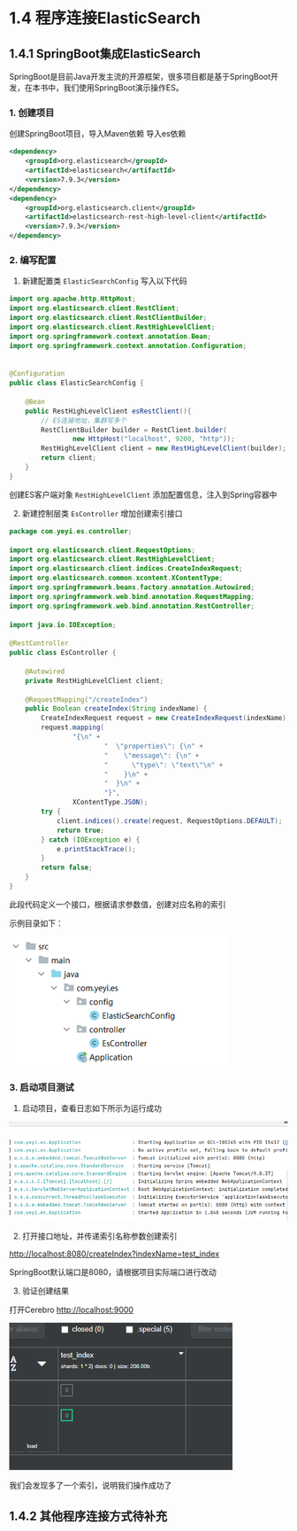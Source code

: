 # 1.4 程序连接ElasticSearch


## 1.4.1 SpringBoot集成ElasticSearch

SpringBoot是目前Java开发主流的开源框架，很多项目都是基于SpringBoot开发，在本书中，我们使用SpringBoot演示操作ES。

### 1. 创建项目
创建SpringBoot项目，导入Maven依赖
导入es依赖
```xml
<dependency>
    <groupId>org.elasticsearch</groupId>
    <artifactId>elasticsearch</artifactId>
    <version>7.9.3</version>
</dependency>
<dependency>
    <groupId>org.elasticsearch.client</groupId>
    <artifactId>elasticsearch-rest-high-level-client</artifactId>
    <version>7.9.3</version>
</dependency>
```
### 2. 编写配置
1. 新建配置类 `ElasticSearchConfig` 写入以下代码
```java
import org.apache.http.HttpHost;
import org.elasticsearch.client.RestClient;
import org.elasticsearch.client.RestClientBuilder;
import org.elasticsearch.client.RestHighLevelClient;
import org.springframework.context.annotation.Bean;
import org.springframework.context.annotation.Configuration;


@Configuration
public class ElasticSearchConfig {

    @Bean
    public RestHighLevelClient esRestClient(){
        // ES连接地址，集群写多个
        RestClientBuilder builder = RestClient.builder(
                new HttpHost("localhost", 9200, "http"));
        RestHighLevelClient client = new RestHighLevelClient(builder);
        return client;
    }
}
```
创建ES客户端对象 `RestHighLevelClient` 添加配置信息，注入到Spring容器中

2. 新建控制层类 `EsController` 增加创建索引接口
```java
package com.yeyi.es.controller;

import org.elasticsearch.client.RequestOptions;
import org.elasticsearch.client.RestHighLevelClient;
import org.elasticsearch.client.indices.CreateIndexRequest;
import org.elasticsearch.common.xcontent.XContentType;
import org.springframework.beans.factory.annotation.Autowired;
import org.springframework.web.bind.annotation.RequestMapping;
import org.springframework.web.bind.annotation.RestController;

import java.io.IOException;

@RestController
public class EsController {

    @Autowired
    private RestHighLevelClient client;

    @RequestMapping("/createIndex")
    public Boolean createIndex(String indexName) {
        CreateIndexRequest request = new CreateIndexRequest(indexName);
        request.mapping(
                "{\n" +
                        "  \"properties\": {\n" +
                        "    \"message\": {\n" +
                        "      \"type\": \"text\"\n" +
                        "    }\n" +
                        "  }\n" +
                        "}",
                XContentType.JSON);
        try {
            client.indices().create(request, RequestOptions.DEFAULT);
            return true;
        } catch (IOException e) {
            e.printStackTrace();
        }
        return false;
    }
}
```
此段代码定义一个接口，根据请求参数值，创建对应名称的索引

示例目录如下：

![图1-10](../imgs/1-10.png)

### 3. 启动项目测试
1. 启动项目，查看日志如下所示为运行成功

![图1-11](../imgs/1-11.png)

2. 打开接口地址，并传递索引名称参数创建索引

[http://localhost:8080/createIndex?indexName=test_index](http://localhost:8080/createIndex?indexName=test_index)

SpringBoot默认端口是8080，请根据项目实际端口进行改动

3. 验证创建结果

打开Cerebro [http://localhost:9000](http://localhost:9000)

![图1-12](../imgs/1-12.png)

我们会发现多了一个索引，说明我们操作成功了

## 1.4.2 其他程序连接方式待补充